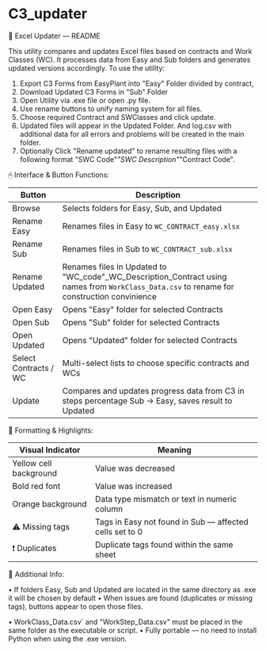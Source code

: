 # C3_updater
📘 Excel Updater — README

This utility compares and updates Excel files based on contracts and Work Classes (WC). It processes data from Easy and Sub folders and generates updated versions accordingly.
To use the utility: 
1. Export C3 Forms from EasyPlant into "Easy" Folder divided by contract, 
2. Download Updated C3 Forms in "Sub" Folder
3. Open Utility via .exe file or open .py file.
4. Use rename buttons to unify naming system for all files.
5. Choose required Contract and SWClasses and click update. 
6. Updated files will appear in the Updated Folder. And log.csv with additional data for all errors and problems will be created in the main folder. 
7. Optionally Click "Rename updated" to rename resulting files with a following format "SWC Code"_"SWC Description"_"Contract Code".

🖱 Interface & Button Functions:

Button                     | Description
--------------------------|------------------------------------------------------------
Browse                    | Selects folders for Easy, Sub, and Updated
Rename Easy               | Renames files in Easy to `WC_CONTRACT_easy.xlsx`
Rename Sub                | Renames files in Sub to `WC_CONTRACT_sub.xlsx`
Rename Updated            | Renames files in Updated to "WC_code"_WC_Description_Contract using names from `WorkClass_Data.csv` to rename for construction convinience 
Open Easy                 | Opens "Easy" folder for selected Contracts
Open Sub                  | Opens "Sub" folder for selected Contracts
Open Updated              | Opens "Updated" folder for selected Contracts
Select Contracts / WC     | Multi-select lists to choose specific contracts and WCs
Update                    | Compares and updates progress data from C3 in steps percentage Sub → Easy, saves result to Updated

🎨 Formatting & Highlights:

Visual Indicator               | Meaning
------------------------------|------------------------------------------------------------
Yellow cell background     | Value was decreased
Bold red font              | Value was increased
Orange background          | Data type mismatch or text in numeric column
⚠ Missing tags            | Tags in Easy not found in Sub — affected cells set to 0
❗ Duplicates              | Duplicate tags found within the same sheet

📄 Additional Info:

• If folders Easy, Sub and Updated are located in the same directory as .exe it will be chosen by default
• When issues are found (duplicates or missing tags), buttons appear to open those files.

• WorkClass_Data.csv` and "WorkStep_Data.csv" must be placed in the same folder as the executable or script.
• Fully portable — no need to install Python when using the .exe version.
